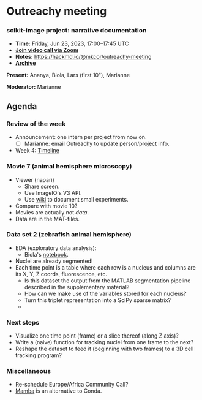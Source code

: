 # Outreachy meeting

### scikit-image project: narrative documentation

- **Time:** Friday, Jun 23, 2023, 17:00–17:45 UTC
- **[Join video call via Zoom](https://us06web.zoom.us/j/88060567580?pwd=THRpaWFnSFNwK0Fycy9FVk5RYnV5UT09)**
- **Notes:** https://hackmd.io/@mkcor/outreachy-meeting
- **[Archive](https://github.com/scikit-image/skimage-archive/internships/Outreachy_2023-05/)**

**Present:** Ananya, Biola, Lars (first 10"), Marianne

**Moderator:** Marianne

## Agenda

### Review of the week

- Announcement: one intern per project from now on.
    - [ ] Marianne: email Outreachy to update person/project info.
- Week 4: [Timeline](https://hackmd.io/@mkcor/outreachy-roadmap)

### Movie 7 (animal hemisphere microscopy)

- Viewer (napari)
    - Share screen.
    - Use ImageIO's V3 API.
    - Use [wiki](https://github.com/mkcor/draft-notebooks/wiki) to document small experiments.
- Compare with movie 10?
- Movies are actually not *data*.
- Data are in the MAT-files.

### Data set 2 (zebrafish animal hemisphere)

- EDA (exploratory data analysis):
    - Biola's [notebook](https://github.com/mkcor/draft-notebooks/blob/main/embryo/biola_embryonic.ipynb).
- Nuclei are already segmented!
- Each time point is a table where each row is a nucleus and columns are its X, Y, Z coords, fluorescence, etc.
    - Is this dataset the output from the MATLAB segmentation pipeline described in the supplementary material?
    - How can we make use of the variables stored for each nucleus?
    - Turn this triplet representation into a SciPy sparse matrix?
    - 

### Next steps

- Visualize one time point (frame) or a slice thereof (along Z axis)?
- Write a (naive) function for tracking nuclei from one frame to the next?
- Reshape the dataset to feed it (beginning with two frames) to a 3D cell tracking program?

### Miscellaneous

- Re-schedule Europe/Africa Community Call?
- [Mamba](https://mamba.readthedocs.io/en/latest/user_guide/mamba.html) is an alternative to Conda.

